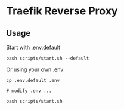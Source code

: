 # Traefik Reverse Proxy

## Usage

Start with .env.default
```shell
bash scripts/start.sh --default
```

Or using your own .env
```shell
cp .env.default .env

# modify .env ...

bash scripts/start.sh
```
